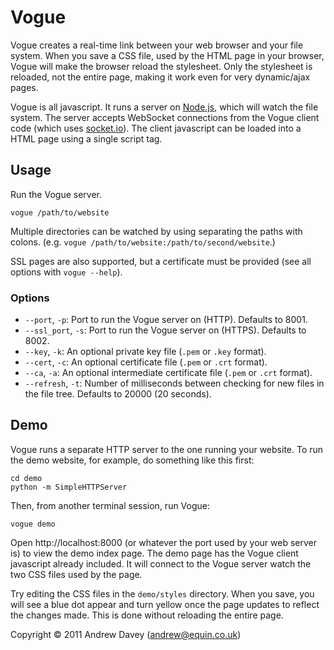 # Vogue

Vogue creates a real-time link between your web browser and your file system.
When you save a CSS file, used by the HTML page in your browser, Vogue will
make the browser reload the stylesheet. Only the stylesheet is reloaded, not the
entire page, making it work even for very dynamic/ajax pages.

Vogue is all javascript. It runs a server on [Node.js](http://nodejs.org/),
which will watch the file system.
The server accepts WebSocket connections from the Vogue client code
(which uses [socket.io](http://socket.io/)).
The client javascript can be loaded into a HTML page using a single script tag.

## Usage
Run the Vogue server.

    vogue /path/to/website

Multiple directories can be watched by using separating the paths with colons.
(e.g. `vogue /path/to/website:/path/to/second/website`.)

SSL pages are also supported, but a certificate must be provided (see all
options with `vogue --help`).

### Options
* `--port`, `-p`: Port to run the Vogue server on (HTTP). Defaults to 8001.
* `--ssl_port`, `-s`: Port to run the Vogue server on (HTTPS). Defaults to 8002.
* `--key`, `-k`: An optional private key file (`.pem` or `.key` format).
* `--cert`, `-c`: An optional certificate file (`.pem` or `.crt` format).
* `--ca`, `-a`: An optional intermediate certificate file (`.pem` or `.crt` format).
* `--refresh`, `-t`: Number of milliseconds between checking for new files in the file tree. Defaults to 20000 (20 seconds).

## Demo
Vogue runs a separate HTTP server to the one running your website.
To run the demo website, for example, do something like this first:

    cd demo
    python -m SimpleHTTPServer

Then, from another terminal session, run Vogue:

    vogue demo

Open http://localhost:8000 (or whatever the port used by your web server is)
to view the demo index page. The demo page has the Vogue client javascript
already included. It will connect to the Vogue server watch the two CSS files
used by the page.

Try editing the CSS files in the `demo/styles` directory. When you save, you
will see a blue dot appear and turn yellow once the page updates to reflect the
changes made. This is done without reloading the entire page.

Copyright &copy; 2011 Andrew Davey (andrew@equin.co.uk)
